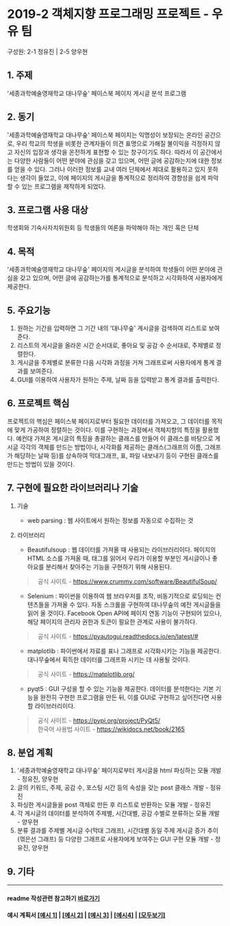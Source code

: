 # 2019-2 객체지향 프로그래밍 프로젝트 - **우유 팀**
구성원: 2-1 정유진 | 2-5 양우현

## 1. 주제
'세종과학예술영재학교 대나무숲' 페이스북 페이지 게시글 분석 프로그램

## 2. 동기
'세종과학예술영재학교 대나무숲' 페이스북 페이지는 익명성이 보장되는 온라인 공간으로,
우리 학교의 학생을 비롯한 관계자들이 의견 표명으로 가해질 불이익을 걱정하지 않고
자신의 입장과 생각을 온전하게 표현할 수 있는 창구이기도 하다.
따라서 이 공간에서는 다양한 사람들이 어떤 분야에 관심을 갖고 있으며, 어떤 글에 공감하는지에 대한 정보를 얻을 수 있다.
그러나 이러한 정보를 교내 여러 단체에서 제대로 활용하고 있지 못하다는 생각이 들었고,
이에 페이지의 게시글을 통계적으로 정리하여 경향성을 쉽게 파악할 수 있는 프로그램을 제작하게 되었다.

## 3. 프로그램 사용 대상
학생회와 기숙사자치위원회 등 학생들의 여론을 파악해야 하는 개인 혹은 단체

## 4. 목적
'세종과학예술영재학교 대나무숲' 페이지의 게시글을 분석하여 학생들이 어떤 분야에 관심을 갖고 있으며,
어떤 글에 공감하는가를 통계적으로 분석하고 시각화하여 사용자에게 제공한다.

## 5. 주요기능
1. 원하는 기간을 입력하면 그 기간 내의 '대나무숲' 게시글을 검색하여 리스트로 보여준다.
2. 리스트의 게시글을 올라온 시간 순서대로, 좋아요 및 공감 수 순서대로, 주제별로 정렬한다.
3. 게시글을 주제별로 분류한 다음 시각화 과정을 거쳐 그래프로써 사용자에게 통계 결과를 보여준다.
4. GUI를 이용하여 사용자가 원하는 주제, 날짜 등을 입력받고 통계 결과를 출력한다.

## 6. 프로젝트 핵심
프로젝트의 핵심은 페이스북 페이지로부터 필요한 데이터를 가져오고, 그 데이터를 목적에 맞게 가공하여 정렬하는 것이다.
이를 구현하는 과정에서 객체지향의 특징을 활용했다.
예컨대 가져온 게시글의 특징을 총괄하는 클래스를 만들어 이 클래스를 바탕으로 게시글 각각의 객체를 만드는 방법이나,
시각화를 제공하는 클래스(그래프의 이름, 그래프가 해당하는 날짜 등)를 상속하여
막대그래프, 표, 파일 내보내기 등이 구현된 클래스를 만드는 방법이 있을 것이다.


## 7. 구현에 필요한 라이브러리나 기술
1. 기술
    - web parsing : 웹 사이트에서 원하는 정보를 자동으로 수집하는 것
2. 라이브러리
    - Beautifulsoup : 웹 데이터를 가져올 때 사용되는 라이브러리이다. 페이지의 HTML 소스를 가져올 때,
    태그를 읽어서 우리가 이용할 부분인 게시글이나 좋아요를 분리해서 찾아주는 기능을 구현하기 위해 사용된다.
    > &nbsp;&nbsp;공식 사이트 - https://www.crummy.com/software/BeautifulSoup/

    - Selenium : 파이썬을 이용하여 웹 브라우저를 조작, 비동기적으로 로딩되는 컨텐츠들을 가져올 수 있다.
    자동 스크롤을 구현하여 대나무숲의 예전 게시글들을 읽어 올 것이다.
    Facebook Open API에 페이지 연동 기능이 구현되어 있으나,
    해당 페이지의 관리자 권한과 토큰이 필요한 관계로 사용이 불가하다.
    > &nbsp;&nbsp;공식 사이트 - https://pyautogui.readthedocs.io/en/latest/#

    - matplotlib : 파이썬에서 자료를 표나 그래프로 시각화시키는 기능을 제공한다.
    대나무숲에서 획득한 데이터를 그래프화 시키는 데 사용될 것이다.
    > &nbsp;&nbsp;공식 사이트 - https://matplotlib.org/

    - pyqt5 : GUI 구성을 할 수 있는 기능을 제공한다. 데이터를 분석한다는 기본 기능을 완전히 구현한 프로그램을 만든 뒤,
    이를 GUI로 구현하고 싶어진다면 사용할 라이브러리이다.
    > &nbsp;&nbsp;공식 사이트 - https://pypi.org/project/PyQt5/  
    &nbsp;&nbsp;한국어 사용법 사이트 - https://wikidocs.net/book/2165

## 8. **분업 계획**
1. '세종과학예술영재학교 대나무숲' 페이지로부터 게시글을 html 파싱하는 모듈 개발 - 정유진, 양우현
2. 글의 키워드, 주제, 공감 수, 포스팅 시간 등의 속성을 갖는 post 클래스 개발 - 정유진
3. 파싱한 게시글들을 post 객체로 만든 후 리스트로 반환하는 모듈 개발 - 정유진
4. 각 게시글의 데이터를 분석하여 주제별, 시간대별, 공감 수별로 분류하는 모듈 개발 - 양우현
5. 분류 결과를 주제별 게시글 수(막대 그래프), 시간대별 동일 주제 게시글 증가 추이(꺾은선 그래프) 등
다양한 그래프로 사용자에게 보여주는 GUI 구현 모듈 개발 - 정유진, 양우현

## 9. 기타

<hr>

#### readme 작성관련 참고하기 [바로가기](https://heropy.blog/2017/09/30/markdown/)

#### 예시 계획서 [[예시 1]](https://docs.google.com/document/d/1hcuGhTtmiTUxuBtr3O6ffrSMahKNhEj33woE02V-84U/edit?usp=sharing) | [[예시 2]](https://docs.google.com/document/d/1FmxTZvmrroOW4uZ34Xfyyk9ejrQNx6gtsB6k7zOvHYE/edit?usp=sharing) | [[예시 3]](https://github.com/goldmango328/2018-OOP-Python-Light) | [[예시4]](https://github.com/ssy05468/2018-OOP-Python-lightbulb) | [[모두보기]](https://github.com/kadragon/oop_project_ex/network/members)
